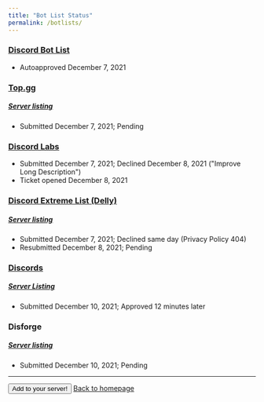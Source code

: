```yaml
---
title: "Bot List Status"
permalink: /botlists/
---
```


### [Discord Bot List](https://discordbotlist.com/bots/internet-time)
- Autoapproved December 7, 2021

### [Top.gg](https://top.gg/bot/917521502985945139)
##### [Server listing](https://top.gg/servers/917857859453218836)
- Submitted December 7, 2021; Pending

### [Discord Labs](https://bots.discordlabs.org/bot/917521502985945139)
- Submitted December 7, 2021; Declined December 8, 2021 ("Improve Long Description")
- Ticket opened December 8, 2021

### [Discord Extreme List (Delly)](https://discordextremelist.xyz/en-US/bots/917521502985945139)
##### [Server listing](https://discordextremelist.xyz/en-US/servers/917857859453218836)
- Submitted December 7, 2021; Declined same day (Privacy Policy 404)
- Resubmitted December 8, 2021; Pending

### [Discords](https://discords.com/bots/bot/917521502985945139)
##### [Server Listing](https://discords.com/servers/917857859453218836)
- Submitted December 10, 2021; Approved 12 minutes later

### Disforge
##### [Server listing](https://disforge.com/server/54036-internet-time-community)
- Submitted December 10, 2021; Pending

<hr>

<button onclick="window.location.href='https://discord.com/api/oauth2/authorize?client_id=917521502985945139&scope=bot'; method='get'; target='_blank'; rel='noopener noreferrer'">Add to your server!</button> [Back to homepage](https://iijj22gg.github.io/Internet-Time-Display/)
